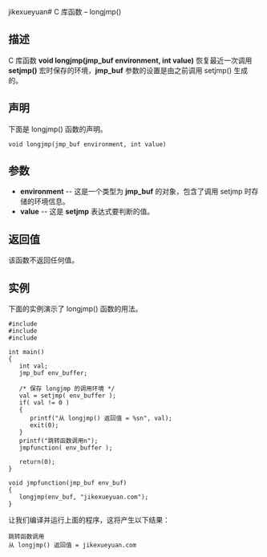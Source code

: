 jikexueyuan# C 库函数 – longjmp()


## 描述

C 库函数 **void longjmp(jmp_buf environment, int value)** 恢复最近一次调用 **setjmp()** 宏时保存的环境，**jmp_buf** 参数的设置是由之前调用 setjmp() 生成的。

## 声明

下面是 longjmp() 函数的声明。

    void longjmp(jmp_buf environment, int value)

## 参数

* **environment** \-- 这是一个类型为 **jmp_buf** 的对象，包含了调用 setjmp 时存储的环境信息。
* **value** \-- 这是 **setjmp** 表达式要判断的值。

## 返回值

该函数不返回任何值。

## 实例

下面的实例演示了 longjmp() 函数的用法。

    #include 
    #include 
    #include 

    int main()
    {
       int val;
       jmp_buf env_buffer;

       /* 保存 longjmp 的调用环境 */
       val = setjmp( env_buffer );
       if( val != 0 )
       {
          printf("从 longjmp() 返回值 = %sn", val);
          exit(0);
       }
       printf("跳转函数调用n");
       jmpfunction( env_buffer );

       return(0);
    }

    void jmpfunction(jmp_buf env_buf)
    {
       longjmp(env_buf, "jikexueyuan.com");
    }

让我们编译并运行上面的程序，这将产生以下结果：

    跳转函数调用
    从 longjmp() 返回值 = jikexueyuan.com